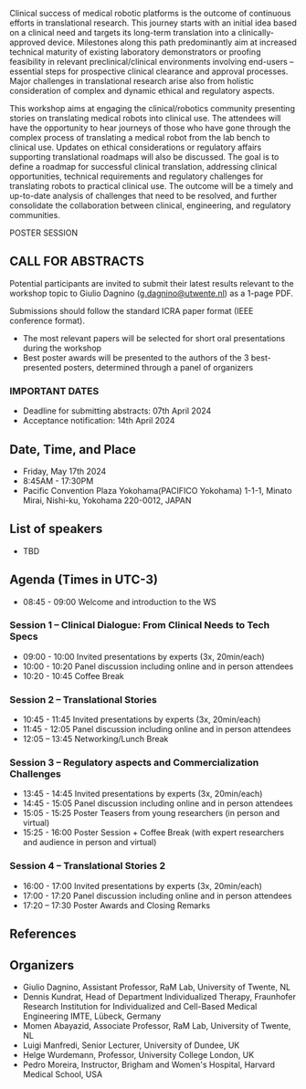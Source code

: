 Clinical success of medical robotic platforms is the outcome of continuous efforts in translational research. This journey starts with an initial idea based on a clinical need and targets its long-term translation into a clinically-approved device. Milestones along this path predominantly aim at increased technical maturity of existing laboratory demonstrators or proofing feasibility in relevant preclinical/clinical environments involving end-users – essential steps for prospective clinical clearance and approval processes. Major challenges in translational research arise also from holistic consideration of complex and dynamic ethical and regulatory aspects. 
 
This workshop aims at engaging the clinical/robotics community presenting stories on translating medical robots into clinical use. The attendees will have the opportunity to hear journeys of those who have gone through the complex process of translating a medical robot from the lab bench to clinical use. Updates on ethical considerations or regulatory affairs supporting translational roadmaps will also be discussed. 
The goal is to define a roadmap for successful clinical translation, addressing clinical opportunities, technical requirements and regulatory challenges for translating robots to practical clinical use. The outcome will be a timely and up-to-date analysis of challenges that need to be resolved, and further consolidate the collaboration between clinical, engineering, and regulatory communities. 

POSTER SESSION

## CALL FOR ABSTRACTS

Potential participants are invited to submit their latest results relevant to the workshop topic to Giulio Dagnino (g.dagnino@utwente.nl) as a 1-page PDF.

Submissions should follow the standard ICRA paper format (IEEE conference format).

* The most relevant papers will be selected for short oral presentations during the workshop
* Best poster awards will be presented to the authors of the 3 best-presented posters, determined through a panel of organizers 
### IMPORTANT DATES
* Deadline for submitting abstracts: 07th April 2024
* Acceptance notification: 14th April 2024

## Date, Time, and Place
* Friday, May 17th 2024
* 8:45AM - 17:30PM
* Pacific Convention Plaza Yokohama(PACIFICO Yokohama) 1-1-1, Minato Mirai, Nishi-ku, Yokohama 220-0012, JAPAN

## List of speakers
* TBD


## Agenda (Times in UTC-3)
* 08:45 - 09:00 Welcome and introduction to the WS
  
### Session 1 – Clinical Dialogue: From Clinical Needs to Tech Specs  
* 09:00 - 10:00 Invited presentations by experts (3x, 20min/each) 
* 10:00 - 10:20 Panel discussion including online and in person attendees 
* 10:20 - 10:45 Coffee Break 
 
### Session 2 – Translational Stories
* 10:45 - 11:45 Invited presentations by experts (3x, 20min/each) 
* 11:45 - 12:05 Panel discussion including online and in person attendees 
* 12:05 – 13:45 Networking/Lunch Break 
 
### Session 3 – Regulatory aspects and Commercialization Challenges 
* 13:45 - 14:45 Invited presentations by experts (3x, 20min/each) 
* 14:45 - 15:05 Panel discussion including online and in person attendees 
* 15:05 - 15:25 Poster Teasers from young researchers (in person and virtual) 
* 15:25 - 16:00 Poster Session + Coffee Break (with expert researchers and audience in person and virtual) 
 
### Session 4 – Translational Stories 2 
* 16:00 - 17:00 Invited presentations by experts (3x, 20min/each) 
* 17:00 - 17:20 Panel discussion including online and in person attendees 
* 17:20 – 17:30 Poster Awards and Closing Remarks 



## References


## Organizers
* Giulio Dagnino, Assistant Professor, RaM Lab, University of Twente, NL
* Dennis Kundrat,  Head of Department Individualized Therapy, Fraunhofer Research Institution for Individualized and Cell-Based Medical Engineering IMTE, Lübeck, Germany
* Momen Abayazid, Associate Professor, RaM Lab, University of Twente, NL 
* Luigi Manfredi, Senior Lecturer, University of Dundee, UK  
* Helge Wurdemann, Professor, University College London, UK  
* Pedro Moreira, Instructor, Brigham and Women's Hospital, Harvard Medical School, USA 


